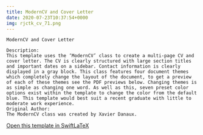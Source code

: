 ```yaml
---
title: ModernCV and Cover Letter
date: 2020-07-23T10:37:54+0000
img: rjctk_cv_71.png
---
```

```
ModernCV and Cover Letter

Description:
This template uses the ‘ModernCV’ class to create a multi-page CV and cover letter. The CV is clearly structured with large section titles and important dates on a sidebar. Contact information is clearly displayed in a gray block. This class features four document themes which completely change the layout of the document, to get a preview of each of these themes see the PDF previews below. Changing themes is as simple as changing one word. As well as this, seven preset color options exist within the template to change the color from the default blue. This template would best suit a recent graduate with little to moderate work experience.
Original Author:
The ModernCV class was created by Xavier Danaux.
```
[Open this template in SwiftLaTeX](https://www.swiftlatex.com/project.html?import=https://swiftlatex.github.io/LaTeXBoilerPlate/zips/thaat_cv_7.zip&import_name=ModernCV%20and%20Cover%20Letter)
